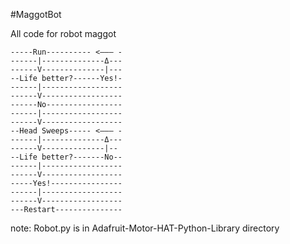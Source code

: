 #MaggotBot

All code for robot maggot

```
-----Run---------- <——— -
------|--------------Δ---
------V--------------|---
--Life better?------Yes!-
------|------------------
------V------------------
------No-----------------
------|------------------
------V------------------
--Head Sweeps----- <——— -
------|--------------Δ---
------V--------------|--
--Life better?-------No--
------|------------------
------V------------------
-----Yes!----------------
------|------------------
------V------------------
---Restart---------------
```

note: Robot.py is in Adafruit-Motor-HAT-Python-Library directory

